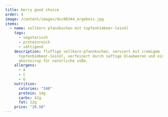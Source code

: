 ```yaml
---
title: berry good choice
order: 4
image: /content/images/dsc00344_ergebnis.jpg
items:
  - name: vollkorn pfannkuchen mit topfenhimbeer-leinöl
    tags:
      - vegetarisch
      - proteinreich
      - sättigend
    description: fluffige vollkorn-pfannkuchen, serviert mit cremigem
      topfenhimbeer-leinöl, verfeinert durch saftige blaubeeren und einem hauch
      ahornsirup für natürliche süße.
    allergens:
      - A
      - C
      - G
    nutrition:
      calories: "340"
      protein: 14g
      carbs: 42g
      fat: 12g
    price: "10.50"
---
```

